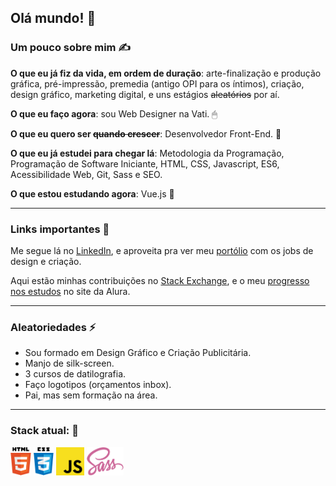 ## Olá mundo! 👋

### Um pouco sobre mim ✍

**O que eu já fiz da vida, em ordem de duração**: arte-finalização e produção gráfica, pré-impressão, premedia (antigo OPI para os íntimos), criação, design gráfico, marketing digital, e uns estágios <s>aleatórios</s> por aí.

**O que eu faço agora**: sou Web Designer na Vati. 🖱        

**O que eu quero ser <s>quando crescer</s>**: Desenvolvedor Front-End. 🙏

**O que eu já estudei para chegar lá**: Metodologia da Programação, Programação de Software Iniciante, HTML, CSS, Javascript, ES6, Acessibilidade Web, Git, Sass e SEO.

**O que estou estudando agora**: Vue.js 🌱
___

### Links importantes 🚀

Me segue lá no [LinkedIn](https://www.linkedin.com/in/vandersonbonacuore/), e aproveita pra ver meu [portólio](https://cargocollective.com/vandersonluis/index) com os jobs de design e criação.

Aqui estão minhas contribuições no [Stack Exchange](https://stackexchange.com/users/14433563/vanderson-luis-bonacuore?tab=accounts), 
e o meu [progresso nos estudos](https://cursos.alura.com.br/user/vandersonlb) no site da Alura.

___

### Aleatoriedades ⚡

- Sou formado em Design Gráfico e Criação Publicitária.
- Manjo de silk-screen.
- 3 cursos de datilografia.
- Faço logotipos (orçamentos inbox).
- Pai, mas sem formação na área.
___

### Stack atual: 🎯

<a><img height="45" src="https://raw.githubusercontent.com/vandersonlb/vandersonlb/main/assets/html5.png"></a>
<a><img height="45" src="https://raw.githubusercontent.com/vandersonlb/vandersonlb/main/assets/css3.png"></a>
<a><img height="45" src="https://raw.githubusercontent.com/vandersonlb/vandersonlb/main/assets/javascript.png"></a>
<a><img height="45" src="https://raw.githubusercontent.com/vandersonlb/vandersonlb/main/assets/sass.png"></a>

